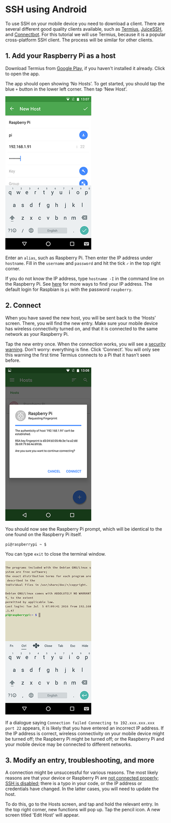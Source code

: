 # SSH using Android

To use SSH on your mobile device you need to download a client. There are several different good quality clients available, such as [Termius](http://www.termius.com), [JuiceSSH](https://juicessh.com/), and [Connectbot](https://connectbot.org/). For this tutorial we will use Termius, because it is a popular cross-platform SSH client. The process will be similar for other clients. 


## 1. Add your Raspberry Pi as a host

Download Termius from [Google Play](https://play.google.com/store/apps/details?id=com.server.auditor.ssh.client), if you haven't installed it already. Click to open the app.

The app should open showing ‘No Hosts’. To get started, you should tap the blue `+` button in the lower left corner. Then tap ‘New Host’. 

![Termius ‘New Host’ configuration](images/ssh-android-config.png)

Enter an `alias`, such as Raspberry Pi. Then enter the IP address under `hostname`. Fill in the `username` and `password` and hit the tick `✓` in the top right corner. 

If you do not know the IP address, type `hostname -I` in the command line on the Raspberry Pi. See [here](../ip-address.md) for more ways to find your IP address. The default login for Raspbian is `pi` with the password `raspberry`.


## 2. Connect

When you have saved the new host, you will be sent back to the ‘Hosts’ screen. There, you will find the new entry. Make sure your mobile device has wireless connectivity turned on, and that it is connected to the same network as your Raspberry Pi.

Tap the new entry once. When the connection works, you will see a [security warning](http://www.lysium.de/blog/index.php?/archives/186-How-to-get-ssh-server-fingerprint-information.html). Don’t worry: everything is fine. Click ‘Connect’. You will only see this warning the first time Termius connects to a Pi that it hasn’t seen before.

![Termius ‘Security warning’](images/ssh-android-warning.png)

You should now see the Raspberry Pi prompt, which will be identical to the one found on the Raspberry Pi itself.

```
pi@raspberrypi ~ $
```

You can type `exit` to close the terminal window.

![Termius Terminal](images/ssh-android-window.png)

If a dialogue saying `Connection failed Connecting to 192.xxx.xxx.xxx port 22` appears, it is likely that you have entered an incorrect IP address. If the IP address is correct, wireless connectivity on your mobile device might be turned off; the Raspberry Pi might be turned off; or the Raspberry Pi and your mobile device may be connected to different networks.


## 3. Modify an entry, troubleshooting, and more

A connection might be unsuccessful for various reasons. The most likely reasons are that your device or Raspberry Pi are [not connected properly](../../configuration/wireless/wireless-cli.md); [SSH is disabled](../../configuration/raspi-config.md); there is a typo in your code, or the IP address or credentials have changed. In the latter cases, you will need to update the host.

To do this, go to the Hosts screen, and tap and hold the relevant entry. In the top right corner, new functions will pop up. Tap the pencil icon. A new screen titled 'Edit Host' will appear.
